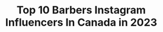 ---
title: Top 10 Barbers Instagram Influencers In Canada in 2023
description: >-
  Find top barbers Instagram influencers in Canada in 2023. Most popular hashtags: #barber #barberlife #haircut #quarantine.
platform: Instagram
hits: 38
text_top: See the best Instagram influencers on inBeat.
text_bottom: inBeat holds 38 Instagram influencers like this in Canada for you to connect with.
profiles:
  - username: "imvelvetbones"
    fullname: >-
      ♥ 𝓥𝓮𝓵𝓿𝓮𝓽 𝓑𝓸𝓷𝓮𝓼 ♥
    bio: >-
      MONTRÉAL DM for business inquiries💌 Barber apprentice at @lamaisonprivee💈 Follow @velvetthebarber ✂️
    location: "Canada"
    followers: 16700
    engagement: 506
    commentsToLikes: 0.060269
    id: ck5pzvs7y2zq20i11oi0du2mr
    verified: false
    hashtags: "#bluehair, #metal, #tattooedgirls, #aesthetic"
  - username: "farzadthehappybarber"
    fullname: >-
      Farzad Salehi
    bio: >-
      Barber, motorcycle rider, whisky lover, lover of life......born in Iran, proud Canadian and Vancouverite since 1994 🇨🇦💈🏍♥️ @farzadsbarbershop
    location: "Canada"
    followers: 83166
    engagement: 164
    commentsToLikes: 0.045911
    id: ck5hffyfuxaev0i11otorm50m
    verified: false
    hashtags: "#thehappybarber, #realworld, #barbering, #menshair"
  - username: "marcoprinceton"
    fullname: >-
      Toronto Barber • Princeton
    bio: >-
      ✪ Award Winning Barber ⬇️ Link Down Below To Book ⬇️
    location: "Canada"
    followers: 7010
    engagement: 752
    commentsToLikes: 0.054994
    id: ck5bw3mmzkxnv0i11r25qxkpd
    verified: false
    hashtags: ""
  - username: "the_barbers_son"
    fullname: >-
      💈THE_BARBERS_SON💈
    bio: >-
      SPONSORED BARBER/ FUNNY GUY /@CUTNLINE MERCH 🔥CLICK THE LINK BELOW👇👇💈
    location: "Canada"
    followers: 18840
    engagement: 202
    commentsToLikes: 0.044301
    id: ck5hrwtpavm4l0i1178rgdj29
    verified: false
    hashtags: "#beard, #barbershopconnect, #barbersinctv, #haircut"
  - username: "theniteowlbarbershop"
    fullname: >-
      ○ THE NITE OWL BARBER SHOP ○
    bio: >-
      #barbershop #mensstyle #vintage #toronto 🖤Closed For Now! // LONG BRANCH // BROCKTON SHAVE • CUT • BEARD TRIM ⤵ Book in ⤵
    location: "Canada"
    followers: 21272
    engagement: 172
    commentsToLikes: 0.019597
    id: ck5cf9abamide0i119ywauaht
    verified: false
    hashtags: "#barber, #toronto, #barbershop, #covid"
  - username: "iamsinaamirii"
    fullname: >-
      sina amiri
    bio: >-
      𝑊ℎ𝑒𝑟𝑒 𝑓𝑜𝑐𝑢𝑠 𝑔𝑜𝑒𝑠 𝐸𝑛𝑒𝑟𝑔𝑦 𝑓𝑙𝑜𝑤𝑠. 📍toronto 𝑊𝑒 𝑎𝑟𝑒 𝑤𝑖𝑛𝑛𝑒𝑟𝑠.
    location: "Canada"
    followers: 27215
    engagement: 671
    commentsToLikes: 0.045928
    id: ck602gm06hcn60i14kurkmaub
    verified: false
    hashtags: "#sinaamiri, #streetstyle, #barber, #fashion"
  - username: "janis.irwin"
    fullname: >-
      Janis Irwin
    bio: >-
      Teacher, aunt, feminist, and proud MLA for Edmonton-Highlands-Norwood. She/her. 🙋‍♂️
    location: "Canada"
    followers: 6907
    engagement: 932
    commentsToLikes: 0.044734
    id: ck6twnktit16y0j71343xid6e
    verified: false
    hashtags: "#yyc, #trans, #coronavirus, #barberlife"
  - username: "shawn_barbz"
    fullname: >-
      SHAWN BARBZ🏆10xAward Winning ✪
    bio: >-
      TORONTO CANADA 🇨🇦 Owner: ColdKutzBarberShop 📍Malton Coldkutz Salon & Spa📍Toronto 🏆CANADIAN NATIONAL CHAMPION🏆 •WAHL Educator and Brand Ambassador
    location: "Canada"
    followers: 25966
    engagement: 64
    commentsToLikes: 0.125036
    id: ck8swu8yqf9bv0j78w9stmizb
    verified: false
    hashtags: "#vancouver, #barbershopconnect, #wahlprocanada, #barbers"
  - username: "meddexx"
    fullname: >-
      Dr Meddexx 🇨🇬
    bio: >-
      Youtuber 75k+ subs | 130k+ on tiktok Snapchat | Tiktok : MEDDEXX Ma page pour les waves @wavolution Page barbiers: @barbiersfrancophones
    location: "Canada"
    followers: 26228
    engagement: 180
    commentsToLikes: 0.049369
    id: ck5zrbqeawa7o0i14cistpjsh
    verified: false
    hashtags: "#meddexx, #montrealbarbers, #torontobarber, #torontobarbers"
  - username: "yoannfolquet"
    fullname: >-
      YAYO 🌊🏀✂️
    bio: >-
      🇨🇮 💈| @yayocuts 📍| Montreal 🌊| - SO WAVY -
    location: "Canada"
    followers: 2753
    engagement: 1159
    commentsToLikes: 0.071349
    id: ck5hr39teu6w20i112nqp6pd8
    verified: false
    hashtags: "#melaninking, #beardgang, #mtl, #wavecheck"
---